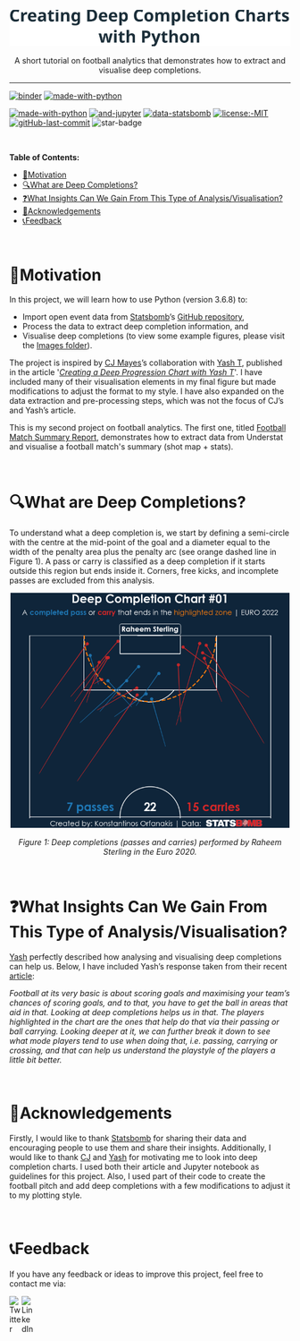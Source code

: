 <p align="center">
  <img src="Images/Repo_Title.svg" width="700" title="hover text">
</p>
<p align="center">
  A short tutorial on football analytics that demonstrates how to extract and visualise deep completions.
</p>

---

[![binder](https://mybinder.org/badge_logo.svg)](https://mybinder.org/v2/gh/KOrfanakis/Deep_Completion_Charts/main?labpath=Deep_Completions_Chart_nb.ipynb)
[![made-with-python](https://img.shields.io/badge/Render%20with-nbviewer-red.svg)](https://nbviewer.org/github/KOrfanakis/Deep_Completion_Charts/blob/main/Deep_Completions_Chart_nb.ipynb)

[![made-with-python](https://img.shields.io/badge/Made%20with-Python-blue.svg)](https://www.python.org/)
[![and-jupyter](https://img.shields.io/badge/And%20-Jupyter-orange.svg)](https://jupyter.org/try)
[![data-statsbomb](https://img.shields.io/badge/Data%20-StatsBomb-f00000.svg)](https://statsbomb.com/)
[![license:-MIT](https://img.shields.io/badge/License-MIT-0298c3.svg)](https://opensource.org/licenses/MIT)
[![gitHub-last-commit](https://img.shields.io/github/last-commit/KOrfanakis/Deep_Completion_Charts)](https://github.com/KOrfanakis/Deep_Completion_Charts/commits/master)
![star-badge](https://img.shields.io/static/v1?label=%F0%9F%8C%9F&message=If%20Useful&style=style=flat&color=critical)

<br>

<!--ts-->
**Table of Contents:**
- [📌Motivation](#motivation)
- [🔍What are Deep Completions?](#what-are-deep-completions)
- [❓What Insights Can We Gain From This Type of Analysis/Visualisation?](#what-insights-can-we-gain-from-this-type-of-analysisvisualisation)
- [🙏Acknowledgements](#acknowledgements)
- [📞Feedback](#feedback)
<!--te-->

<br>

# 📌Motivation

In this project, we will learn how to use Python (version 3.6.8) to:

- Import open event data from [Statsbomb](https://statsbomb.com/)’s [GitHub repository](https://github.com/statsbomb/open-data), 
- Process the data to extract deep completion information, and 
- Visualise deep completions (to view some example figures, please visit the [Images folder](https://github.com/KOrfanakis/Deep_Completion_Charts/tree/main/Images)). 

The project is inspired by [CJ Mayes](https://cj-mayes.com/about/)’s collaboration with [Yash T](https://twitter.com/Odriozolite), 
published in the article '*[Creating a Deep Progression Chart with Yash T](https://cj-mayes.com/2022/01/05/deep-progression-chart-yash-t/)*'. 
I have included many of their visualisation elements in my final figure but made modifications to adjust the format to my style. 
I have also expanded on the data extraction and pre-processing steps, which was not the focus of CJ’s and Yash’s article.

This is my second project on football analytics. The first one,  titled [Football Match Summary Report](https://github.com/KOrfanakis/Football_Match_Summary_Report), demonstrates how to extract data from Understat and visualise a football match's summary (shot map + stats).

<br>

# 🔍What are Deep Completions?

To understand what a deep completion is, we start by defining a semi-circle with the centre at the mid-point of the goal and a diameter equal to the width of the penalty area plus the penalty arc (see orange dashed line in Figure 1). 
A pass or carry is classified as a deep completion if it starts outside this region but ends inside it. 
Corners, free kicks, and incomplete passes are excluded from this analysis.

<p align="center">
  <img src="Images/Figure01-Raheem_Sterling.png" width="500" title="hover text">
</p>
<p align="center">
  <em>Figure 1: Deep completions (passes and carries) performed by Raheem Sterling in the Euro 2020.</em>
</p>


<br>

# ❓What Insights Can We Gain From This Type of Analysis/Visualisation?

[Yash](https://twitter.com/Odriozolite) perfectly described how analysing and visualising deep completions can help us. Below, I have included Yash’s response taken from their recent [article]((https://cj-mayes.com/2022/01/05/deep-progression-chart-yash-t/)):

*Football at its very basic is about scoring goals and maximising your team’s chances of scoring goals, and to that, you have to get the ball in areas that aid in that. 
Looking at deep completions helps us in that. The players highlighted in the chart are the ones that help do that via their passing or ball carrying. 
Looking deeper at it, we can further break it down to see what mode players tend to use when doing that, i.e. passing, carrying or crossing, and that can help us understand the playstyle of the players a little bit better.*

<br>

# 🙏Acknowledgements

Firstly, I would like to thank [Statsbomb](https://statsbomb.com/) for sharing their data and encouraging people to use them and share their insights. 
Additionally, I would like to thank [CJ](https://www.linkedin.com/in/cjmayes/) and [Yash](https://twitter.com/Odriozolite) for motivating me to look into deep completion charts. 
I used both their article and Jupyter notebook as guidelines for this project. 
Also, I used part of their code to create the football pitch and add deep completions with a few modifications to adjust it to my plotting style. 

<br>

# 📞Feedback

If you have any feedback or ideas to improve this project, feel free to contact me via:

<a href="https://twitter.com/korfanakis">
  <img align="left" alt="Twitter" width="22px" src="https://cdn.jsdelivr.net/npm/simple-icons@v3/icons/twitter.svg" />
</a>

<a href="https://uk.linkedin.com/in/korfanakis">
  <img align="left" alt="LinkedIn" width="22px" src="https://cdn.jsdelivr.net/npm/simple-icons@v3/icons/linkedin.svg" />
</a>
